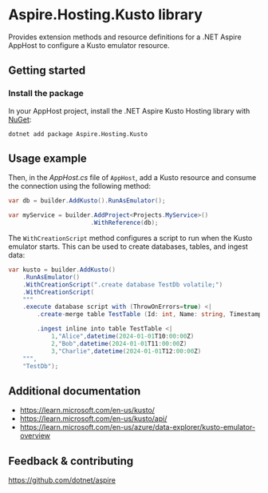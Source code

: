 # Aspire.Hosting.Kusto library

Provides extension methods and resource definitions for a .NET Aspire AppHost to configure a Kusto emulator resource.

## Getting started

### Install the package

In your AppHost project, install the .NET Aspire Kusto Hosting library with [NuGet](https://www.nuget.org):

```dotnetcli
dotnet add package Aspire.Hosting.Kusto
```

## Usage example

Then, in the _AppHost.cs_ file of `AppHost`, add a Kusto resource and consume the connection using the following method:

```csharp
var db = builder.AddKusto().RunAsEmulator();

var myService = builder.AddProject<Projects.MyService>()
                       .WithReference(db);
```

The `WithCreationScript` method configures a script to run when the Kusto emulator starts. This can be used to create databases, tables, and ingest data:

```csharp
var kusto = builder.AddKusto()
    .RunAsEmulator()
    .WithCreationScript(".create database TestDb volatile;")
    .WithCreationScript(
    """
    .execute database script with (ThrowOnErrors=true) <|
        .create-merge table TestTable (Id: int, Name: string, Timestamp: datetime)

        .ingest inline into table TestTable <|
            1,"Alice",datetime(2024-01-01T10:00:00Z)
            2,"Bob",datetime(2024-01-01T11:00:00Z)
            3,"Charlie",datetime(2024-01-01T12:00:00Z)
    """,
    "TestDb");
```

## Additional documentation

* https://learn.microsoft.com/en-us/kusto/
* https://learn.microsoft.com/en-us/kusto/api/
* https://learn.microsoft.com/en-us/azure/data-explorer/kusto-emulator-overview

## Feedback & contributing

https://github.com/dotnet/aspire
